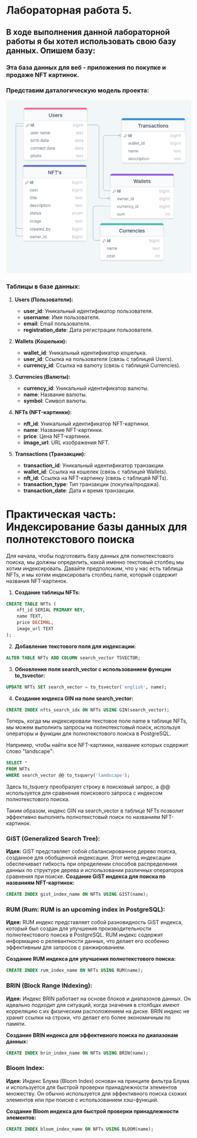 # Лабораторная работа 5. 

## В ходе выполнения данной лабораторной работы я бы хотел использовать свою базу данных. Опишем базу:
### Эта база данных для веб - приложения по покупке и продаже NFT картинок.

### Представим даталогическую модель проекта:
![alt text](DataBase.png)

### Таблицы в базе данных:

1. **Users (Пользователи):**
   - **user_id**: Уникальный идентификатор пользователя.
   - **username**: Имя пользователя.
   - **email**: Email пользователя.
   - **registration_date**: Дата регистрации пользователя.

2. **Wallets (Кошельки):**
   - **wallet_id**: Уникальный идентификатор кошелька.
   - **user_id**: Ссылка на пользователя (связь с таблицей Users).
   - **currency_id**: Ссылка на валюту (связь с таблицей Currencies).
  
3. **Currencies (Валюты):**
   - **currency_id**: Уникальный идентификатор валюты.
   - **name**: Название валюты.
   - **symbol**: Символ валюты.

3. **NFTs (NFT-картинки):**
   - **nft_id**: Уникальный идентификатор NFT-картинки.
   - **name**: Название NFT-картинки.
   - **price**: Цена NFT-картинки.
   - **image_url**: URL изображения NFT.

4. **Transactions (Транзакции):**
   - **transaction_id**: Уникальный идентификатор транзакции.
   - **wallet_id**: Ссылка на кошелек (связь с таблицей Wallets).
   - **nft_id**: Ссылка на NFT-картинку (связь с таблицей NFTs).
   - **transaction_type**: Тип транзакции (покупка/продажа).
   - **transaction_date**: Дата и время транзакции.

# Практическая часть: Индексирование базы данных для полнотекстового поиска

Для начала, чтобы подготовить базу данных для полнотекстового поиска, мы должны определить, какой именно текстовый столбец мы хотим индексировать. Давайте предположим, что у нас есть таблица NFTs, и мы хотим индексировать столбец name, который содержит названия NFT-картинок.

1. **Создание таблицы NFTs:**
```sql
CREATE TABLE NFTs (
    nft_id SERIAL PRIMARY KEY,
    name TEXT,
    price DECIMAL,
    image_url TEXT
);
```

2. **Добавление текстового поля для индексации:**
```sql
ALTER TABLE NFTs ADD COLUMN search_vector TSVECTOR;
```

3. **Обновление поля search_vector с использованием функции to_tsvector:**
```sql
UPDATE NFTs SET search_vector = to_tsvector('english', name);
```

4. **Создание индекса GIN на поле search_vector:**
```sql
CREATE INDEX nfts_search_idx ON NFTs USING GIN(search_vector);
```

Теперь, когда мы индексировали текстовое поле name в таблице NFTs, мы можем выполнить запросы на полнотекстовый поиск, используя операторы и функции для полнотекстового поиска в PostgreSQL.

Например, чтобы найти все NFT-картинки, название которых содержит слово "landscape":
```sql
SELECT * 
FROM NFTs 
WHERE search_vector @@ to_tsquery('landscape');
```

Здесь to_tsquery преобразует строку в поисковый запрос, а @@ используется для сравнения поискового запроса с индексом полнотекстового поиска.

Таким образом, индекс GIN на search_vector в таблице NFTs позволит эффективно выполнять полнотекстовый поиск по названиям NFT-картинок.

### GiST (Generalized Search Tree):

**Идея:**
GiST представляет собой сбалансированное дерево поиска, созданное для обобщенной индексации. Этот метод индексации обеспечивает гибкость при определении способов распределения данных по структуре дерева и использовании различных операторов сравнения при поиске.
**Создание GiST индекса для поиска по названиям NFT-картинок:**
```sql
CREATE INDEX gist_index_name ON NFTs USING GIST(name);
```

### RUM (Rum: RUM is an upcoming index in PostgreSQL):

**Идея:**
RUM индекс представляет собой разновидность GiST индекса, который был создан для улучшения производительности полнотекстового поиска в PostgreSQL. RUM индекс содержит информацию о релевантности данных, что делает его особенно эффективным для запросов с ранжированием.

**Создание RUM индекса для улучшения полнотекстового поиска:**
```sql
CREATE INDEX rum_index_name ON NFTs USING RUM(name);
```

### BRIN (Block Range INdexing):

**Идея:**
Индекс BRIN работает на основе блоков и диапазонов данных. Он идеально подходит для ситуаций, когда значения в столбцах имеют корреляцию с их физическим расположением на диске. BRIN индекс не хранит ссылки на строки, что делает его более экономичным по памяти.

**Создание BRIN индекса для эффективного поиска по диапазонам данных:**
```sql
CREATE INDEX brin_index_name ON NFTs USING BRIN(name);
```

### Bloom Index:

**Идея:**
Индекс Блума (Bloom Index) основан на принципе фильтра Блума и используется для быстрой проверки принадлежности элементов множеству. Он обычно используется для эффективного поиска схожих элементов или при поиске с использованием хэш-функций.

**Создание Bloom индекса для быстрой проверки принадлежности элементов:**
```sql
CREATE INDEX bloom_index_name ON NFTs USING BLOOM(name);
```
